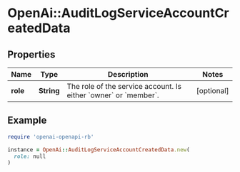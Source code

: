 # OpenAi::AuditLogServiceAccountCreatedData

## Properties

| Name | Type | Description | Notes |
| ---- | ---- | ----------- | ----- |
| **role** | **String** | The role of the service account. Is either &#x60;owner&#x60; or &#x60;member&#x60;. | [optional] |

## Example

```ruby
require 'openai-openapi-rb'

instance = OpenAi::AuditLogServiceAccountCreatedData.new(
  role: null
)
```

